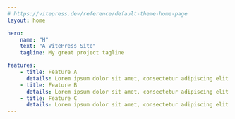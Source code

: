 ```yaml
---
# https://vitepress.dev/reference/default-theme-home-page
layout: home

hero:
    name: "H"
    text: "A VitePress Site"
    tagline: My great project tagline

features:
    - title: Feature A
      details: Lorem ipsum dolor sit amet, consectetur adipiscing elit
    - title: Feature B
      details: Lorem ipsum dolor sit amet, consectetur adipiscing elit
    - title: Feature C
      details: Lorem ipsum dolor sit amet, consectetur adipiscing elit
---
```


